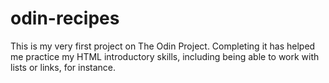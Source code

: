 # odin-recipes
This is my very first project on The Odin Project. Completing it has helped me practice my HTML introductory skills, including being able to work with lists or links, for instance.
